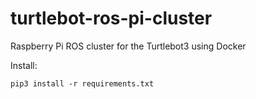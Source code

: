# turtlebot-ros-pi-cluster
Raspberry Pi ROS cluster for the Turtlebot3 using Docker

Install:

    pip3 install -r requirements.txt
